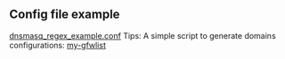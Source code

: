 ## Config file example
[dnsmasq\_regex\_example.conf](/dnsmasq_regex_example.conf)
Tips: A simple script to generate domains configurations: [my-gfwlist](https://github.com/lixingcong/my-gfwlist)
